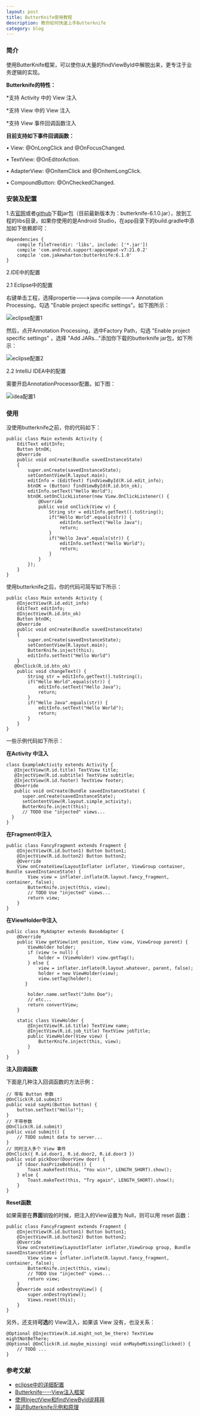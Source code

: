 ```yaml
---
layout: post
title: ButterKnife使用教程
description: 教你如何快速上手Butterknife
category: blog
---
```


### 简介

使用ButterKnife框架，可以使你从大量的findViewById中解脱出来，更专注于业务逻辑的实现。

**Butterknife的特性：**

*支持 Activity 中的 View 注入

*支持 View 中的 View 注入

*支持 View 事件回调函数注入

**目前支持如下事件回调函数：**

•	View: @OnLongClick and @OnFocusChanged.

•	TextView: @OnEditorAction.

•	AdapterView: @OnItemClick and @OnItemLongClick.

•	CompoundButton: @OnCheckedChanged.

### 安装及配置

1.去[官网](http://jakewharton.github.io/butterknife/)或者[github](https://github.com/JakeWharton/butterknife)下载jar包（目前最新版本为：butterknife-6.1.0.jar），放到工程的libs目录，如果你使用的是Android Studio，在app目录下的build.gradle中添加如下依赖即可：

```
dependencies {  
    compile fileTree(dir: 'libs', include: ['*.jar'])  
    compile 'com.android.support:appcompat-v7:21.0.2'  
    compile 'com.jakewharton:butterknife:6.1.0'  
}  

```

2.IDE中的配置

2.1 Eclipse中的配置

右键单击工程，选择propertie--->java compile---> Annotation Processing，勾选 "Enable project specific settings"。如下图所示：

![eclipse配置1](/images/ButterKnife/eclipse1.png)

然后，点开Annotation Processing，选中Factory Path，勾选 "Enable project specific settings" ，选择 "Add JARs…"添加你下载的butterknife jar包，如下所示：

![eclipse配置2](/images/ButterKnife/eclipse2.png)

2.2 IntelliJ IDEA中的配置

需要开启AnnotationProcessor配置。如下图：

![idea配置1](/images/ButterKnife/idea.jpg)

### 使用

没使用butterknife之前，你的代码如下：

```
public class Main extends Activity {
    EditText editInfo;
    Button btnOK;
    @Override
    public void onCreate(Bundle savedInstanceState)
    {
        super.onCreate(savedInstanceState);
        setContentView(R.layout.main);
        editInfo = (EditText) findViewById(R.id.edit_info);
        btnOK = (Button) findViewById(R.id.btn_ok);
        editInfo.setText("Hello World");
        btnOK.setOnClickListener(new View.OnClickListener() {
            @Override
            public void onClick(View v) {
                String str = editInfo.getText().toString();
                if("Hello World".equals(str)) {
                    editInfo.setText("Hello Java");
                    return;
                }
                if("Hello Java".equals(str)) {
                    editInfo.setText("Hello World");
                    return;
                }
            }
        });
    }    
}

```
使用butterknife之后，你的代码可简写如下所示：

```
public class Main extends Activity {
    @InjectView(R.id.edit_info)
    EditText editInfo;
    @InjectView(R.id.btn_ok)
    Button btnOK;
    @Override
    public void onCreate(Bundle savedInstanceState)
    {
        super.onCreate(savedInstanceState);
        setContentView(R.layout.main);       
        ButterKnife.inject(this);
        editInfo.setText("Hello World")      
    }
   @OnClick(R.id.btn_ok)
    public void changeText() {
        String str = editInfo.getText().toString();
        if("Hello World".equals(str)) {
            editInfo.setText("Hello Java");
            return;
        }
        if("Hello Java".equals(str)) {
            editInfo.setText("Hello World");
            return;
        }
    }
}

```

一些示例代码如下所示：

**在Activity 中注入**

```
class ExampleActivity extends Activity {
   @InjectView(R.id.title) TextView title;
   @InjectView(R.id.subtitle) TextView subtitle;
   @InjectView(R.id.footer) TextView footer;
   @Override 
   public void onCreate(Bundle savedInstanceState) {
      super.onCreate(savedInstanceState);
      setContentView(R.layout.simple_activity);
      ButterKnife.inject(this);
      // TODO Use "injected" views...
  }
}

```

**在Fragment中注入**

```
public class FancyFragment extends Fragment {
    @InjectView(R.id.button1) Button button1;
    @InjectView(R.id.button2) Button button2;
    @Override 
    View onCreateView(LayoutInflater inflater, ViewGroup container, Bundle savedInstanceState) {
        View view = inflater.inflate(R.layout.fancy_fragment, container, false);
        ButterKnife.inject(this, view);
        // TODO Use "injected" views...
        return view;
    }
}

```
**在ViewHolder中注入**

```
public class MyAdapter extends BaseAdapter {
    @Override 
    public View getView(int position, View view, ViewGroup parent) {
        ViewHolder holder;
        if (view != null) {
            holder = (ViewHolder) view.getTag();
        } else {
            view = inflater.inflate(R.layout.whatever, parent, false);
            holder = new ViewHolder(view);
            view.setTag(holder);
       }
 
        holder.name.setText("John Doe");
        // etc...
        return convertView;
    }
 
    static class ViewHolder {
        @InjectView(R.id.title) TextView name;
        @InjectView(R.id.job_title) TextView jobTitle;
        public ViewHolder(View view) {
            ButterKnife.inject(this, view);
        }
    }
}

```
**注入回调函数**

下面是几种注入回调函数的方法示例：

```
// 带有 Button 参数
@OnClick(R.id.submit)
public void sayHi(Button button) {
    button.setText("Hello!");
} 
// 不带参数
@OnClick(R.id.submit)
public void submit() {
    // TODO submit data to server...
}
// 同时注入多个 View 事件
@OnClick({ R.id.door1, R.id.door2, R.id.door3 })
public void pickDoor(DoorView door) {
    if (door.hasPrizeBehind()) {
        Toast.makeText(this, "You win!", LENGTH_SHORT).show();
    } else {
        Toast.makeText(this, "Try again", LENGTH_SHORT).show();
    }
}
```
**Reset函数**

如果需要在**界面**销毁的时候，把注入的View设置为 Null，则可以用 reset 函数：

```
public class FancyFragment extends Fragment {
    @InjectView(R.id.button1) Button button1;
    @InjectView(R.id.button2) Button button2;
    @Override 
    View onCreateView(LayoutInflater inflater,ViewGroup group, Bundle savedInstanceState) {
        View view = inflater.inflate(R.layout.fancy_fragment, container, false);
        ButterKnife.inject(this, view);
        // TODO Use "injected" views...
        return view;
    }
    @Override void onDestroyView() {
        super.onDestroyView();
        Views.reset(this);
    }
}

```

另外，还支持**可选**的 View注入，如果该 View 没有，也没关系：

```
@Optional @InjectView(R.id.might_not_be_there) TextView mightNotBeThere;
@Optional @OnClick(R.id.maybe_missing) void onMaybeMissingClicked() {
    // TODO ...
}
```

### 参考文献

* [eclipse中的详细配置](http://jakewharton.github.io/butterknife/ide-eclipse.html)
* [Butterknife----View注入框架](http://stormzhang.com/openandroid/android/2014/01/12/android-butterknife/)
* [使用InjectView和findViewById说拜拜](http://www.mzule.com/%E4%BD%BF%E7%94%A8injectview%E5%92%8Cfindviewbyid%E8%AF%B4%E6%8B%9C%E6%8B%9C/)
* [简述Butterknife示例和原理](http://blog.csdn.net/guijiaoba/article/details/43020059)


